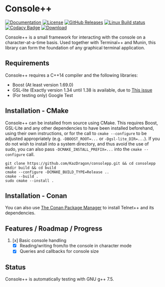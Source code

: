 # Console++

[![Documentation](https://img.shields.io/badge/code-documented-brightgreen.svg?style=flat)](https://kazdragon.github.io/consolepp/) 
[![License](https://img.shields.io/github/license/KazDragon/consolepp.svg)](https://en.wikipedia.org/wiki/MIT_License) 
[![GitHub Releases](https://img.shields.io/github/release/KazDragon/consolepp.svg)](https://github.com/KazDragon/consolepp/releases) 
[![Linux Build status](https://github.com/KazDragon/consolepp/workflows/build/badge.svg)](https://github.com/KazDragon/consolepp/actions?query=event%3Apush) 
[![Codacy Badge](https://api.codacy.com/project/badge/Grade/63ec54845f2c41f1899706c61f1c316b)](https://www.codacy.com/app/KazDragon/consolepp?utm_source=github.com&amp;utm_medium=referral&amp;utm_content=KazDragon/consolepp&amp;utm_campaign=Badge_Grade)
[![Download](https://api.bintray.com/packages/kazdragon/conan-public/consolepp%3Akazdragon/images/download.svg)](https://bintray.com/kazdragon/conan-public/consolepp%3Akazdragon/_latestVersion)

Console++ is a small framework for interacting with the console on a character-at-a-time basis.  Used together with Terminal++ and Munin, this
library can form the foundation of any graphical terminal application.

## Requirements

Console++ requires a C++14 compiler and the following libraries:
* Boost (At least version 1.69.0)
* GSL-lite (Exactly version 1.34 until 1.38 is available, due to [This issue](https://github.com/gsl-lite/gsl-lite/issues/270)
* (For testing only) Google Test

## Installation - CMake

Console++ can be installed from source using CMake.  This requires Boost, GSL-Lite and any other dependencies to have been installed beforehand, using their own instructions, or for the call to `cmake --configure` to be adjusted appropriately (e.g. `-DBOOST_ROOT=...` or `-Dgsl-lite_DIR=...`).  If you do not wish to install into a system directory, and thus avoid the use of sudo, you can also pass `-DCMAKE_INSTALL_PREFIX=...` into the `cmake --configure` call.

    git clone https://github.com/KazDragon/consolepp.git && cd consolepp
    mkdir build && cd build
    cmake --configure -DCMAKE_BUILD_TYPE=Release ..
    cmake --build .
    sudo cmake --install .

## Installation - Conan

You can also use [The Conan Package Manager](https://conan.io/) to install Telnet++ and its dependencies.

## Features / Roadmap / Progress

1. [x] Basic console handling
    * [x] Reading/writing from/to the console in character mode
    * [x] Queries and callbacks for console size

## Status

Console++ is automatically testing with GNU g++ 7.5.

